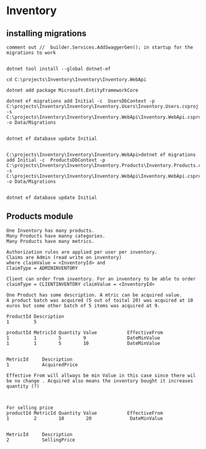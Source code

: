 # Inventory



## installing migrations 
    comment out //  builder.Services.AddSwaggerGen(); in startup for the migrations to work
    

    dotnet tool install --global dotnet-ef
    
    cd C:\projects\Inventory\Inventory\Inventory.WebApi
    
    dotnet add package Microsoft.EntityFrameworkCore
    
    dotnet ef migrations add Initial -c  UsersDbContext -p C:\projects\Inventory\Inventory\Inventory.Users\Inventory.Users.csproj -s C:\projects\Inventory\Inventory\Inventory.WebApi\Inventory.WebApi.csproj -o Data/Migrations
    
    
    dotnet ef database update Initial


    C:\projects\Inventory\Inventory\Inventory.WebApi>dotnet ef migrations add Initial -c  ProductsDbContext -p C:\projects\Inventory\Inventory\Inventory.Products\Inventory.Products.csproj -s C:\projects\Inventory\Inventory\Inventory.WebApi\Inventory.WebApi.csproj -o Data/Migrations


    dotnet ef database update Initial


## Products module 

    One Inventory has many products.
    Many Products have manny categories.
    Many Products have many metrics. 
    
    Authorization rules are applied per user per inventory.
    Claims are Admin (read write on inventory) 
    where claimValue = <InventoryId> and 
    ClaimType = ADMININVENTORY
        
    Client can order from inventory. For an inventory to be able to order 
    claimType = CLIENTINVENTORY claimValue = <InventoryId>

    One Product has some description. A mtric can be acquired value. 
    A product batch was acquired (5 out of toital 20) was acquired at 10 euros but some other batch of 5 items was acquired at 9. 

    ProductId Description  
    1         5

    productId MetricId Quantity Value           EffectiveFrom    
    1         1        5        9               DateMinValue  
    1         1        5        10              DateMinValue       


    MetricId     Description  
    1            AcquiredPrice

    Effective From will allways be min Value in this case since there wil be no change . Acquired also means the inventory bought it increases quantity (?)



    For selling price 
    productId MetricId Quantity Value           EffectiveFrom    
    1         2        10        20              DateMinValue       

    
    MetricId     Description  
    2            SellingPrice
    

    





    
